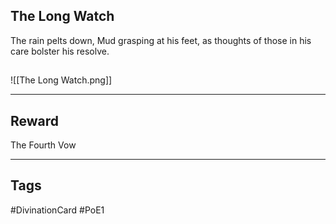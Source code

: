 ## The Long Watch
The rain pelts down, Mud grasping at his feet, as thoughts of those in his care bolster his resolve.
## 
![[The Long Watch.png]]

---
## Reward
The Fourth Vow

---
## Tags
#DivinationCard
#PoE1